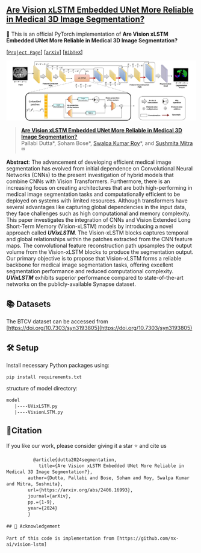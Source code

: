 ## [Are Vision xLSTM Embedded UNet More Reliable in Medical 3D Image Segmentation?](https://arxiv.org/abs/2406.16993)

:pushpin: This is an official PyTorch implementation of **Are Vision xLSTM Embedded UNet More Reliable in Medical 3D Image Segmentation?**

[[`Project Page`](https://u-vixlstm.github.io/)] [[`arXiv`](https://arxiv.org/abs/2406.16993)] [[`BibTeX`](#citation)]

![Architecture](uvixlstm.jpg)

> [**Are Vision xLSTM Embedded UNet More Reliable in Medical 3D Image Segmentation?**](https://arxiv.org/abs/2406.02918)<br>
> Pallabi Dutta\*, Soham Bose\*, [Swalpa Kumar Roy](https://swalpa.github.io/)\*, and [Sushmita Mitra](https://www.isical.ac.in/~sushmita/)<sup>✉</sup><br>

**Abstract**: The advancement of developing efficient medical image segmentation has evolved from initial dependence on Convolutional Neural Networks (CNNs) to the present investigation of hybrid models that combine CNNs with Vision Transformers. Furthermore, there is an increasing focus on creating architectures that are both high-performing in medical image segmentation tasks and computationally efficient to be deployed on systems with limited resources. Although transformers have several advantages like capturing global dependencies in the input data, they face challenges such as high computational and memory complexity. This paper investigates the integration of CNNs and Vision Extended Long Short-Term Memory (Vision-xLSTM) models by introducing a novel approach called **_UVixLSTM_**. The Vision-xLSTM blocks captures temporal and global relationships within the patches extracted from the CNN feature maps. The convolutional feature reconstruction path upsamples the output volume from the Vision-xLSTM blocks to produce the segmentation output. Our primary objective is to propose that Vision-xLSTM forms a reliable backbone for medical image segmentation tasks, offering excellent segmentation performance and reduced computational complexity. **_UVixLSTM_** exhibits superior performance compared to state-of-the-art networks on the publicly-available Synapse dataset.

## 📚 Datasets

The BTCV dataset can be accessed from [https://doi.org/10.7303/syn3193805](https://doi.org/10.7303/syn3193805)

## 🛠 Setup
Install necessary Python packages using:
```
pip install requirements.txt

```
structure of model directory:
```
model
   |----UVixLSTM.py
   |----VisionLSTM.py

```
## 📜Citation
If you like our work, please consider giving it a star ⭐ and cite us
```
          @article{dutta2024segmentation,
        	title={Are Vision xLSTM Embedded UNet More Reliable in Medical 3D Image Segmentation?},
		author={Dutta, Pallabi and Bose, Soham and Roy, Swalpa Kumar and Mitra, Sushmita},
		url={https://arxiv.org/abs/2406.16993}, 
  		journal={arXiv},
		pp.={1-9},
		year={2024}
		}

## 🎈 Acknowledgement

Part of this code is implementation from [https://github.com/nx-ai/vision-lstm]
